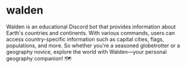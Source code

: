 # walden

Walden is an educational Discord bot that provides information about Earth's countries and continents. With various commands, users can access country-specific information such as capital cities, flags, populations, and more. So whether you're a seasoned globetrotter or a geography novice, explore the world with Walden—your personal geography companion! 🗺️ 
